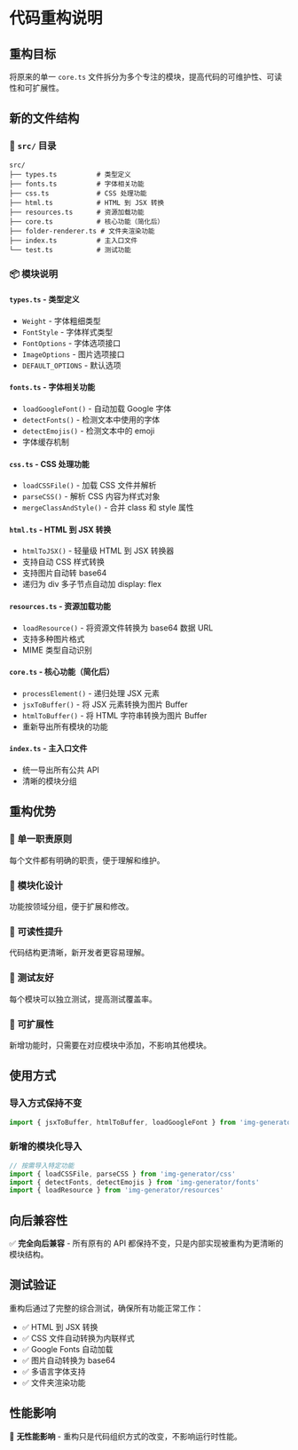 # 代码重构说明

## 重构目标

将原来的单一 `core.ts` 文件拆分为多个专注的模块，提高代码的可维护性、可读性和可扩展性。

## 新的文件结构

### 📁 `src/` 目录

```
src/
├── types.ts          # 类型定义
├── fonts.ts          # 字体相关功能
├── css.ts            # CSS 处理功能
├── html.ts           # HTML 到 JSX 转换
├── resources.ts      # 资源加载功能
├── core.ts           # 核心功能（简化后）
├── folder-renderer.ts # 文件夹渲染功能
├── index.ts          # 主入口文件
└── test.ts           # 测试功能
```

### 📦 模块说明

#### `types.ts` - 类型定义
- `Weight` - 字体粗细类型
- `FontStyle` - 字体样式类型
- `FontOptions` - 字体选项接口
- `ImageOptions` - 图片选项接口
- `DEFAULT_OPTIONS` - 默认选项

#### `fonts.ts` - 字体相关功能
- `loadGoogleFont()` - 自动加载 Google 字体
- `detectFonts()` - 检测文本中使用的字体
- `detectEmojis()` - 检测文本中的 emoji
- 字体缓存机制

#### `css.ts` - CSS 处理功能
- `loadCSSFile()` - 加载 CSS 文件并解析
- `parseCSS()` - 解析 CSS 内容为样式对象
- `mergeClassAndStyle()` - 合并 class 和 style 属性

#### `html.ts` - HTML 到 JSX 转换
- `htmlToJSX()` - 轻量级 HTML 到 JSX 转换器
- 支持自动 CSS 样式转换
- 支持图片自动转 base64
- 递归为 div 多子节点自动加 display: flex

#### `resources.ts` - 资源加载功能
- `loadResource()` - 将资源文件转换为 base64 数据 URL
- 支持多种图片格式
- MIME 类型自动识别

#### `core.ts` - 核心功能（简化后）
- `processElement()` - 递归处理 JSX 元素
- `jsxToBuffer()` - 将 JSX 元素转换为图片 Buffer
- `htmlToBuffer()` - 将 HTML 字符串转换为图片 Buffer
- 重新导出所有模块的功能

#### `index.ts` - 主入口文件
- 统一导出所有公共 API
- 清晰的模块分组

## 重构优势

### 🎯 **单一职责原则**
每个文件都有明确的职责，便于理解和维护。

### 🔧 **模块化设计**
功能按领域分组，便于扩展和修改。

### 📖 **可读性提升**
代码结构更清晰，新开发者更容易理解。

### 🧪 **测试友好**
每个模块可以独立测试，提高测试覆盖率。

### 🔄 **可扩展性**
新增功能时，只需要在对应模块中添加，不影响其他模块。

## 使用方式

### 导入方式保持不变
```typescript
import { jsxToBuffer, htmlToBuffer, loadGoogleFont } from 'img-generator'
```

### 新增的模块化导入
```typescript
// 按需导入特定功能
import { loadCSSFile, parseCSS } from 'img-generator/css'
import { detectFonts, detectEmojis } from 'img-generator/fonts'
import { loadResource } from 'img-generator/resources'
```

## 向后兼容性

✅ **完全向后兼容** - 所有原有的 API 都保持不变，只是内部实现被重构为更清晰的模块结构。

## 测试验证

重构后通过了完整的综合测试，确保所有功能正常工作：
- ✅ HTML 到 JSX 转换
- ✅ CSS 文件自动转换为内联样式
- ✅ Google Fonts 自动加载
- ✅ 图片自动转换为 base64
- ✅ 多语言字体支持
- ✅ 文件夹渲染功能

## 性能影响

🔄 **无性能影响** - 重构只是代码组织方式的改变，不影响运行时性能。 